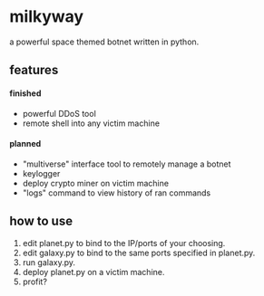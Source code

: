 # milkyway

a powerful space themed botnet written in python.

## features

#### finished

- powerful DDoS tool
- remote shell into any victim machine

#### planned

- "multiverse" interface tool to remotely manage a botnet
- keylogger
- deploy crypto miner on victim machine
- "logs" command to view history of ran commands

## how to use

1. edit planet.py to bind to the IP/ports of your choosing.
2. edit galaxy.py to bind to the same ports specified in planet.py.
3. run galaxy.py.
4. deploy planet.py on a victim machine.
5. profit?